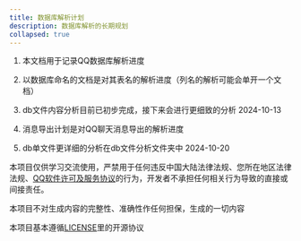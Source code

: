 ```yaml
---
title: 数据库解析计划
description: 数据库解析的长期规划
collapsed: true
---
```


1. 本文档用于记录QQ数据库解析进度

1. 以数据库命名的文档是对其表名的解析进度（列名的解析可能会单开一个文档）

1. db文件内容分析目前已初步完成，接下来会进行更细致的分析 2024-10-13

1. 消息导出计划是对QQ聊天消息导出的解析进度

1. db单文件更详细的分析在db文件分析文件夹中 2024-10-20

本项目仅供学习交流使用，严禁用于任何违反中国大陆法律法规、您所在地区法律法规、[QQ软件许可及服务协议](https://rule.tencent.com/rule/preview/46a15f24-e42c-4cb6-a308-2347139b1201)的行为，开发者不承担任何相关行为导致的直接或间接责任。

本项目不对生成内容的完整性、准确性作任何担保，生成的一切内容

本项目基本遵循[LICENSE](https://github.com/QQBackup/qq-win-db-key/blob/master/LICENSE)里的开源协议